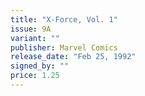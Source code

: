 ```yaml
---
title: "X-Force, Vol. 1"
issue: 9A
variant: ""
publisher: Marvel Comics
release_date: "Feb 25, 1992"
signed_by: ""
price: 1.25
---
```

